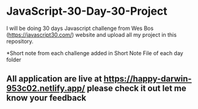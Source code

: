 # JavaScript-30-Day-30-Project
I will be doing 30 days Javascript challenge from Wes Bos (https://javascript30.com/) website and upload all my project in this repository.

*Short note from each challenge added in Short Note File of each day folder

## All application are live at https://happy-darwin-953c02.netlify.app/ please check it out let me know your feedback 
